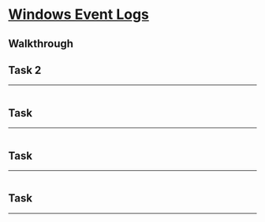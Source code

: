 # [Windows Event Logs](https://tryhackme.com/room/windowseventlogs)

## Walkthrough

## Task 2

****
```shell

```

## Task 

****
```shell

```

## Task 

****
```shell

```

## Task 

****
```shell

```
